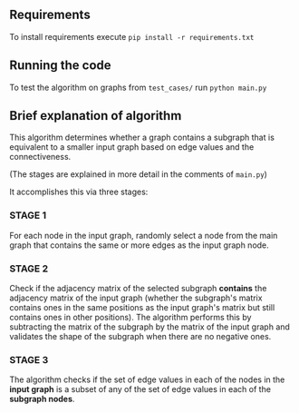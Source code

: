 ## Requirements
To install requirements execute `pip install -r requirements.txt`

## Running the code
To test the algorithm on graphs from `test_cases/` run `python main.py`

## Brief explanation of algorithm
This algorithm determines whether a graph contains a subgraph
that is equivalent to a smaller input graph based on edge values
and the connectiveness.

(The stages are explained in more detail in the comments of `main.py`)

It accomplishes this via three stages:

### STAGE 1
For each node in the input graph, randomly select
a node from the main graph that contains the same or
more edges as the input graph node.

### STAGE 2
Check if the adjacency matrix of the selected subgraph
**contains** the adjacency matrix of the input graph (whether
the subgraph's matrix contains ones in the same positions as the
input graph's matrix but still contains ones in other positions).
The algorithm performs this by subtracting the matrix of the subgraph by
the matrix of the input graph and validates the shape of the subgraph when
there are no negative ones.

### STAGE 3
The algorithm checks if the set of edge values in each of the nodes in the **input graph**
is a subset of any of the set of edge values in each of the **subgraph nodes**.
